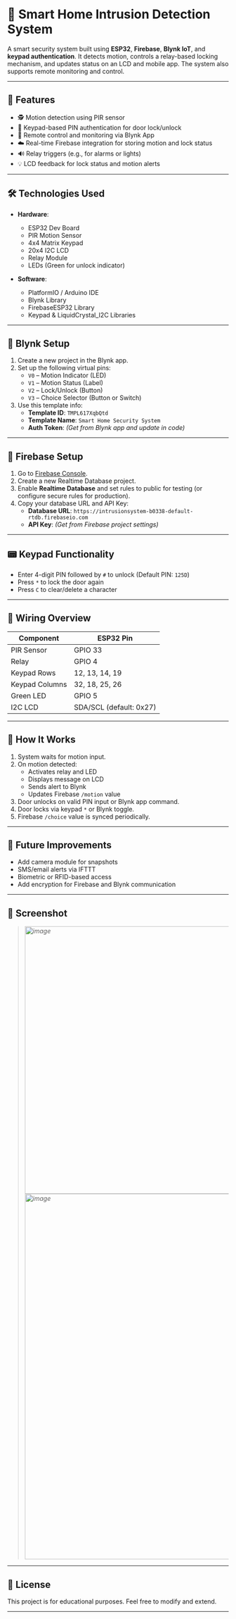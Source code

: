 # 🔐 Smart Home Intrusion Detection System

A smart security system built using **ESP32**, **Firebase**, **Blynk IoT**, and **keypad authentication**. It detects motion, controls a relay-based locking mechanism, and updates status on an LCD and mobile app. The system also supports remote monitoring and control.

---

## 🚀 Features

- 🕵️ Motion detection using PIR sensor
- 🔐 Keypad-based PIN authentication for door lock/unlock
- 📱 Remote control and monitoring via Blynk App
- ☁️ Real-time Firebase integration for storing motion and lock status
- 🔊 Relay triggers (e.g., for alarms or lights)
- 💡 LCD feedback for lock status and motion alerts

---

## 🛠️ Technologies Used

- **Hardware**:
  - ESP32 Dev Board
  - PIR Motion Sensor
  - 4x4 Matrix Keypad
  - 20x4 I2C LCD
  - Relay Module
  - LEDs (Green for unlock indicator)
  
- **Software**:
  - PlatformIO / Arduino IDE
  - Blynk Library
  - FirebaseESP32 Library
  - Keypad & LiquidCrystal_I2C Libraries

---

## 📲 Blynk Setup

1. Create a new project in the Blynk app.
2. Set up the following virtual pins:
   - `V0` – Motion Indicator (LED)
   - `V1` – Motion Status (Label)
   - `V2` – Lock/Unlock (Button)
   - `V3` – Choice Selector (Button or Switch)
3. Use this template info:
   - **Template ID**: `TMPL617XqbQtd`
   - **Template Name**: `Smart Home Security System`
   - **Auth Token**: *(Get from Blynk app and update in code)*

---

## 🔧 Firebase Setup

1. Go to [Firebase Console](https://console.firebase.google.com/).
2. Create a new Realtime Database project.
3. Enable **Realtime Database** and set rules to public for testing (or configure secure rules for production).
4. Copy your database URL and API Key:
   - **Database URL**: `https://intrusionsystem-b0338-default-rtdb.firebaseio.com`
   - **API Key**: *(Get from Firebase project settings)*

---

## 📟 Keypad Functionality

- Enter 4-digit PIN followed by `#` to unlock (Default PIN: `125D`)
- Press `*` to lock the door again
- Press `C` to clear/delete a character

---

## 🔌 Wiring Overview

| Component         | ESP32 Pin |
|------------------|-----------|
| PIR Sensor       | GPIO 33   |
| Relay            | GPIO 4    |
| Keypad Rows      | 12, 13, 14, 19 |
| Keypad Columns   | 32, 18, 25, 26 |
| Green LED        | GPIO 5    |
| I2C LCD          | SDA/SCL (default: 0x27) |

---

## 🔁 How It Works

1. System waits for motion input.
2. On motion detected:
   - Activates relay and LED
   - Displays message on LCD
   - Sends alert to Blynk
   - Updates Firebase `/motion` value
3. Door unlocks on valid PIN input or Blynk app command.
4. Door locks via keypad `*` or Blynk toggle.
5. Firebase `/choice` value is synced periodically.

---

## 🧠 Future Improvements

- Add camera module for snapshots
- SMS/email alerts via IFTTT
- Biometric or RFID-based access
- Add encryption for Firebase and Blynk communication

---

## 📸 Screenshot

> *<img width="1449" height="608" alt="image" src="https://github.com/user-attachments/assets/c9e30328-e30c-4608-bef3-e8ba74c89583" />*
> *<img width="1568" height="831" alt="image" src="https://github.com/user-attachments/assets/a53a8882-bd4e-4d41-9bf9-955824687607" />*


---

## 📄 License

This project is for educational purposes. Feel free to modify and extend.

---

